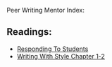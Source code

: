 Peer Writing Mentor Index:

## Readings:
* [Responding To Students](RespondingToStudentWriting.md)
* [Writing With Style Chapter 1-2]()
